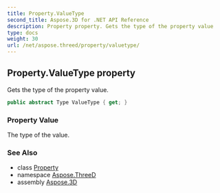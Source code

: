 ```yaml
---
title: Property.ValueType
second_title: Aspose.3D for .NET API Reference
description: Property property. Gets the type of the property value
type: docs
weight: 30
url: /net/aspose.threed/property/valuetype/
---
```

## Property.ValueType property

Gets the type of the property value.

```csharp
public abstract Type ValueType { get; }
```

### Property Value

The type of the value.

### See Also

* class [Property](../)
* namespace [Aspose.ThreeD](../../property/)
* assembly [Aspose.3D](../../../)


